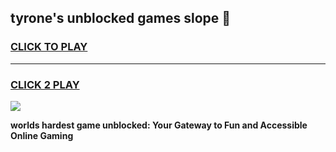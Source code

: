 
## tyrone's unblocked games slope 👋
<h3>
<a href="https://premium.freeplayer.one?title=tyrone's_unblocked_games_slope&ref=13F">CLICK TO PLAY</a></h3>
<hr>

<h3>
<a href="https://premium.freeplayer.one?title=tyrone's_unblocked_games_slope&ref=13F">CLICK 2 PLAY</a>
  
</h3>

<a href="https://premium.freeplayer.one?title=tyrone's_unblocked_games_slope&ref=12F/"><img src="https://clearcache.store/games.png"></a>


**worlds hardest game unblocked: Your Gateway to Fun and Accessible Online Gaming**

